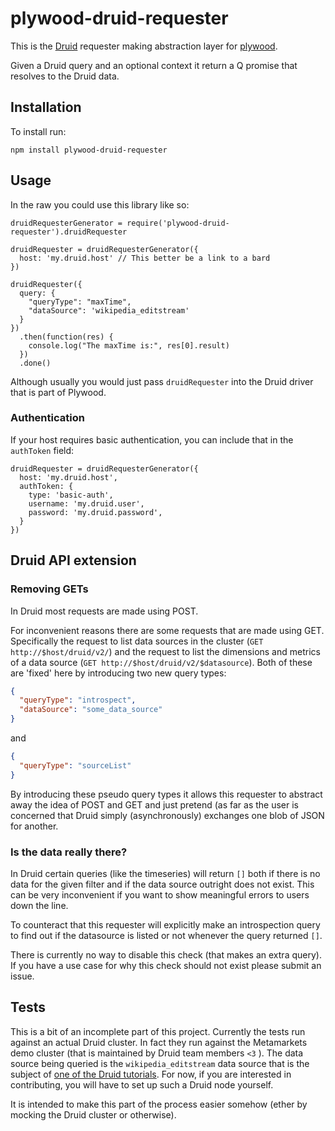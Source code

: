 # plywood-druid-requester

This is the [Druid](http://druid.io/) requester making abstraction layer for [plywood](https://github.com/implydata/plywood).

Given a Druid query and an optional context it return a Q promise that resolves to the Druid data.

## Installation

To install run:

```
npm install plywood-druid-requester
```

## Usage

In the raw you could use this library like so:

```
druidRequesterGenerator = require('plywood-druid-requester').druidRequester

druidRequester = druidRequesterGenerator({
  host: 'my.druid.host' // This better be a link to a bard
})

druidRequester({
  query: {
    "queryType": "maxTime",
    "dataSource": 'wikipedia_editstream'
  }
})
  .then(function(res) {
    console.log("The maxTime is:", res[0].result)
  })
  .done()
```

Although usually you would just pass `druidRequester` into the Druid driver that is part of Plywood.

### Authentication

If your host requires basic authentication, you can include that in the `authToken` field:

```
druidRequester = druidRequesterGenerator({
  host: 'my.druid.host',
  authToken: {
    type: 'basic-auth',
    username: 'my.druid.user',
    password: 'my.druid.password',
  }
})
```

## Druid API extension

### Removing GETs

In Druid most requests are made using POST.

For inconvenient reasons there are some requests that are made using GET.
Specifically the request to list data sources in the cluster (`GET http://$host/druid/v2/`) and the request
to list the dimensions and metrics of a data source (`GET http://$host/druid/v2/$datasource`). Both of these are
'fixed' here by introducing two new query types:

```json
{
  "queryType": "introspect",
  "dataSource": "some_data_source"
}
```

and

```json
{
  "queryType": "sourceList"
}
```

By introducing these pseudo query types it allows this requester to abstract away the idea of POST and GET and just
pretend (as far as the user is concerned that Druid simply (asynchronously) exchanges one blob of JSON for another.

### Is the data really there?

In Druid certain queries (like the timeseries) will return `[]` both if there is no data for the given filter and if
the data source outright does not exist. This can be very inconvenient if you want to show meaningful errors to users
down the line.

To counteract that this requester will explicitly make an introspection query to find out if the datasource is listed
or not whenever the query returned `[]`.

There is currently no way to disable this check (that makes an extra query). If you have a use case for why this check
should not exist please submit an issue.

## Tests

This is a bit of an incomplete part of this project. Currently the tests run against an actual Druid cluster.
In fact they run against the Metamarkets demo cluster (that is maintained by Druid team members `<3` ).
The data source being queried is the `wikipedia_editstream` data source that is the subject of
[one of the Druid tutorials](http://druid.io/docs/0.6.171/Tutorial:-Loading-Your-Data-Part-1.html).
For now, if you are interested in contributing, you will have to set up such a Druid node yourself.

It is intended to make this part of the process easier somehow (ether by mocking the Druid cluster or otherwise).
